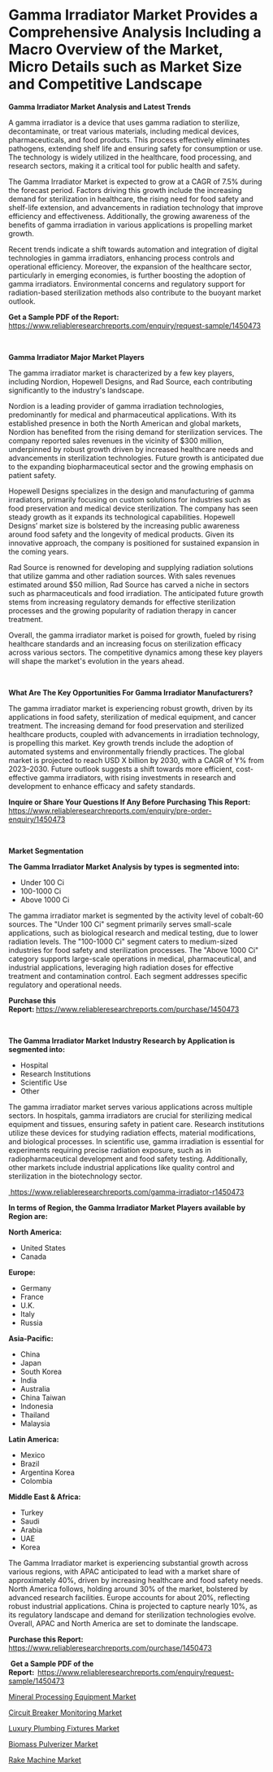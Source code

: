 <p><h1>Gamma Irradiator Market Provides a Comprehensive Analysis Including a Macro Overview of the Market, Micro Details such as Market Size and Competitive Landscape</h1></p><p><strong>Gamma Irradiator Market Analysis and Latest Trends</strong></p>
<p><p>A gamma irradiator is a device that uses gamma radiation to sterilize, decontaminate, or treat various materials, including medical devices, pharmaceuticals, and food products. This process effectively eliminates pathogens, extending shelf life and ensuring safety for consumption or use. The technology is widely utilized in the healthcare, food processing, and research sectors, making it a critical tool for public health and safety.</p><p>The Gamma Irradiator Market is expected to grow at a CAGR of 7.5% during the forecast period. Factors driving this growth include the increasing demand for sterilization in healthcare, the rising need for food safety and shelf-life extension, and advancements in radiation technology that improve efficiency and effectiveness. Additionally, the growing awareness of the benefits of gamma irradiation in various applications is propelling market growth.</p><p>Recent trends indicate a shift towards automation and integration of digital technologies in gamma irradiators, enhancing process controls and operational efficiency. Moreover, the expansion of the healthcare sector, particularly in emerging economies, is further boosting the adoption of gamma irradiators. Environmental concerns and regulatory support for radiation-based sterilization methods also contribute to the buoyant market outlook.</p></p>
<p><strong>Get a Sample PDF of the Report:&nbsp;</strong> <a href="https://www.reliableresearchreports.com/enquiry/request-sample/1450473?utm_campaign=114&utm_medium=2&utm_source=Github&utm_content=ia&utm_term=11042025&utm_id=gamma-irradiator">https://www.reliableresearchreports.com/enquiry/request-sample/1450473</a></p>
<p>&nbsp;</p>
<p><strong>Gamma Irradiator Major Market Players</strong></p>
<p><p>The gamma irradiator market is characterized by a few key players, including Nordion, Hopewell Designs, and Rad Source, each contributing significantly to the industry's landscape. </p><p>Nordion is a leading provider of gamma irradiation technologies, predominantly for medical and pharmaceutical applications. With its established presence in both the North American and global markets, Nordion has benefited from the rising demand for sterilization services. The company reported sales revenues in the vicinity of $300 million, underpinned by robust growth driven by increased healthcare needs and advancements in sterilization technologies. Future growth is anticipated due to the expanding biopharmaceutical sector and the growing emphasis on patient safety.</p><p>Hopewell Designs specializes in the design and manufacturing of gamma irradiators, primarily focusing on custom solutions for industries such as food preservation and medical device sterilization. The company has seen steady growth as it expands its technological capabilities. Hopewell Designs’ market size is bolstered by the increasing public awareness around food safety and the longevity of medical products. Given its innovative approach, the company is positioned for sustained expansion in the coming years.</p><p>Rad Source is renowned for developing and supplying radiation solutions that utilize gamma and other radiation sources. With sales revenues estimated around $50 million, Rad Source has carved a niche in sectors such as pharmaceuticals and food irradiation. The anticipated future growth stems from increasing regulatory demands for effective sterilization processes and the growing popularity of radiation therapy in cancer treatment.</p><p>Overall, the gamma irradiator market is poised for growth, fueled by rising healthcare standards and an increasing focus on sterilization efficacy across various sectors. The competitive dynamics among these key players will shape the market's evolution in the years ahead.</p></p>
<p>&nbsp;</p>
<p><strong>What Are The Key Opportunities For Gamma Irradiator Manufacturers?</strong></p>
<p><p>The gamma irradiator market is experiencing robust growth, driven by its applications in food safety, sterilization of medical equipment, and cancer treatment. The increasing demand for food preservation and sterilized healthcare products, coupled with advancements in irradiation technology, is propelling this market. Key growth trends include the adoption of automated systems and environmentally friendly practices. The global market is projected to reach USD X billion by 2030, with a CAGR of Y% from 2023–2030. Future outlook suggests a shift towards more efficient, cost-effective gamma irradiators, with rising investments in research and development to enhance efficacy and safety standards.</p></p>
<p><strong>Inquire or Share Your Questions If Any Before Purchasing This Report:</strong> <a href="https://www.reliableresearchreports.com/enquiry/pre-order-enquiry/1450473?utm_campaign=114&utm_medium=2&utm_source=Github&utm_content=ia&utm_term=11042025&utm_id=gamma-irradiator">https://www.reliableresearchreports.com/enquiry/pre-order-enquiry/1450473</a></p>
<p>&nbsp;</p>
<p><strong>Market Segmentation</strong></p>
<p><strong>The Gamma Irradiator Market Analysis by types is segmented into:</strong></p>
<p><ul><li>Under 100 Ci</li><li>100-1000 Ci</li><li>Above 1000 Ci</li></ul></p>
<p><p>The gamma irradiator market is segmented by the activity level of cobalt-60 sources. The "Under 100 Ci" segment primarily serves small-scale applications, such as biological research and medical testing, due to lower radiation levels. The "100-1000 Ci" segment caters to medium-sized industries for food safety and sterilization processes. The "Above 1000 Ci" category supports large-scale operations in medical, pharmaceutical, and industrial applications, leveraging high radiation doses for effective treatment and contamination control. Each segment addresses specific regulatory and operational needs.</p></p>
<p><strong>Purchase this Report:&nbsp;</strong><a href="https://www.reliableresearchreports.com/purchase/1450473?utm_campaign=114&utm_medium=2&utm_source=Github&utm_content=ia&utm_term=11042025&utm_id=gamma-irradiator">https://www.reliableresearchreports.com/purchase/1450473</a></p>
<p>&nbsp;</p>
<p><strong>The Gamma Irradiator Market Industry Research by Application is segmented into:</strong></p>
<p><ul><li>Hospital</li><li>Research Institutions</li><li>Scientific Use</li><li>Other</li></ul></p>
<p><p>The gamma irradiator market serves various applications across multiple sectors. In hospitals, gamma irradiators are crucial for sterilizing medical equipment and tissues, ensuring safety in patient care. Research institutions utilize these devices for studying radiation effects, material modifications, and biological processes. In scientific use, gamma irradiation is essential for experiments requiring precise radiation exposure, such as in radiopharmaceutical development and food safety testing. Additionally, other markets include industrial applications like quality control and sterilization in the biotechnology sector.</p></p>
<p><a href="https://www.reliableresearchreports.com/gamma-irradiator-r1450473?utm_campaign=114&utm_medium=2&utm_source=Github&utm_content=ia&utm_term=11042025&utm_id=gamma-irradiator">&nbsp;https://www.reliableresearchreports.com/gamma-irradiator-r1450473</a></p>
<p><strong>In terms of Region, the Gamma Irradiator Market Players available by Region are:</strong></p>
<p>
    <p> <strong> North America: </strong>
        <ul>
            <li>United States</li>
            <li>Canada</li>
        </ul>
        </p> 
    <p> <strong> Europe: </strong>
        <ul>
            <li>Germany</li>
            <li>France</li>
            <li>U.K.</li>
            <li>Italy</li>
            <li>Russia</li>
        </ul>
        </p> 
    <p> <strong> Asia-Pacific: </strong>
        <ul>
            <li>China</li>
            <li>Japan</li>
            <li>South Korea</li>
            <li>India</li>
            <li>Australia</li>
            <li>China Taiwan</li>
            <li>Indonesia</li>
            <li>Thailand</li>
            <li>Malaysia</li>
        </ul>
        </p> 
    <p> <strong> Latin America: </strong>
        <ul>
            <li>Mexico</li>
            <li>Brazil</li>
            <li>Argentina Korea</li>
            <li>Colombia</li>
        </ul>
        </p> 
    <p> <strong> Middle East & Africa: </strong>
        <ul>
            <li>Turkey</li>
            <li>Saudi</li>
            <li>Arabia</li>
            <li>UAE</li>
            <li>Korea</li>
        </ul>
    </p>
    </p>
<p><p>The Gamma Irradiator market is experiencing substantial growth across various regions, with APAC anticipated to lead with a market share of approximately 40%, driven by increasing healthcare and food safety needs. North America follows, holding around 30% of the market, bolstered by advanced research facilities. Europe accounts for about 20%, reflecting robust industrial applications. China is projected to capture nearly 10%, as its regulatory landscape and demand for sterilization technologies evolve. Overall, APAC and North America are set to dominate the landscape.</p></p>
<p><strong>Purchase this Report: </strong><a href="https://www.reliableresearchreports.com/purchase/1450473?utm_campaign=114&utm_medium=2&utm_source=Github&utm_content=ia&utm_term=11042025&utm_id=gamma-irradiator">https://www.reliableresearchreports.com/purchase/1450473</a></p>
<p>&nbsp;<strong>Get a Sample PDF of the Report:&nbsp;&nbsp;</strong><a href="https://www.reliableresearchreports.com/enquiry/request-sample/1450473?utm_campaign=114&utm_medium=2&utm_source=Github&utm_content=ia&utm_term=11042025&utm_id=gamma-irradiator">https://www.reliableresearchreports.com/enquiry/request-sample/1450473</a></p>
<p><strong></strong></p>
<p><p><a href="https://github.com/miottaredlin79/Market-Research-Report-List-1/blob/main/mineral-processing-equipment-market.md?utm_campaign=114&utm_medium=2&utm_source=Github&utm_content=ia&utm_term=11042025&utm_id=gamma-irradiator">Mineral Processing Equipment Market</a></p><p><a href="https://github.com/nacrehuipie/Market-Research-Report-List-1/blob/main/circuit-breaker-monitoring-market.md?utm_campaign=114&utm_medium=2&utm_source=Github&utm_content=ia&utm_term=11042025&utm_id=gamma-irradiator">Circuit Breaker Monitoring Market</a></p><p><a href="https://github.com/ugurgyuri/Market-Research-Report-List-1/blob/main/luxury-plumbing-fixtures-market.md?utm_campaign=114&utm_medium=2&utm_source=Github&utm_content=ia&utm_term=11042025&utm_id=gamma-irradiator">Luxury Plumbing Fixtures Market</a></p><p><a href="https://github.com/merkinedry7b/Market-Research-Report-List-1/blob/main/biomass-pulverizer-market.md?utm_campaign=114&utm_medium=2&utm_source=Github&utm_content=ia&utm_term=11042025&utm_id=gamma-irradiator">Biomass Pulverizer Market</a></p><p><a href="https://github.com/wynonachirei9/Market-Research-Report-List-1/blob/main/rake-machine-market.md?utm_campaign=114&utm_medium=2&utm_source=Github&utm_content=ia&utm_term=11042025&utm_id=gamma-irradiator">Rake Machine Market</a></p></p>